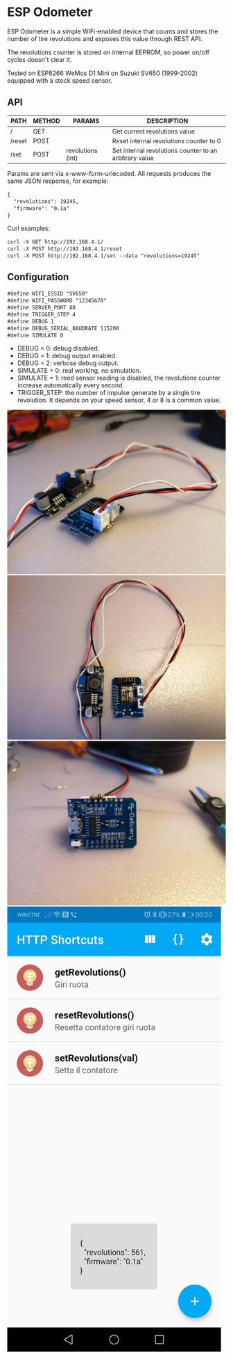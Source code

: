 # ESP Odometer

ESP Odometer is a simple WiFi-enabled device that counts and stores the number of tire revolutions and exposes this value through REST API.

The revolutions counter is stored on internal EEPROM, so power on/off cycles doesn't clear it.

Tested on ESP8266 WeMos D1 Mini on Suzuki SV650 (1999-2002) equipped with a stock speed sensor.

## API

| PATH | METHOD | PARAMS | DESCRIPTION |
|-|-|-|-|
| / | GET | | Get current revolutions value |
| /reset | POST | | Reset internal revolutions counter to 0 |
| /set | POST | revolutions (int) | Set internal revolutions counter to an arbitrary value |

Params are sent via x-www-form-urlecoded.
All requests produces the same JSON response, for example:

```
{
  "revolutions": 19245,
  "firmware": "0.1a"
}
```

Curl examples:

```
curl -X GET http://192.168.4.1/
curl -X POST http://192.168.4.1/reset
curl -X POST http://192.168.4.1/set --data "revolutions=19245"
```


## Configuration

```
#define WIFI_ESSID "SV650"
#define WIFI_PASSWORD "12345678"
#define SERVER_PORT 80
#define TRIGGER_STEP 4
#define DEBUG 1
#define DEBUG_SERIAL_BAUDRATE 115200
#define SIMULATE 0
```

- DEBUG = 0: debug disabled.
- DEBUG = 1: debug output enabled.
- DEBUG = 2: verbose debug output.
- SIMULATE = 0: real working, no simulation.
- SIMULATE = 1: reed sensor reading is disabled, the revolutions counter increase automatically every second.
- TRIGGER_STEP: the number of impulse generate by a single tire revolution. It depends on your speed sensor, 4 or 8 is a common value.

![ESD Odometer](images/thumb1.jpg)
![ESD Odometer](images/thumb2.jpg)
![ESD Odometer pulldown](images/thumb3.jpg)
![Usage Example](images/thumb4.jpg)
